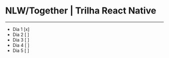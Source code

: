# NLW/Together | Trilha React Native
----
- Dia 1 [x]
- Dia 2 [ ]
- Dia 3 [ ]
- Dia 4 [ ]
- Dia 5 [ ]
